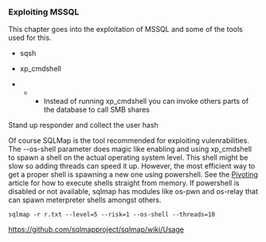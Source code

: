 ### Exploiting MSSQL

This chapter goes into the exploitation of MSSQL and some of the tools used for this.

* sqsh
* xp\_cmdshell

* * * Instead of running xp\_cmdshell you can invoke others parts of the database to call SMB shares

Stand up responder and collect the user hash



Of course SQLMap is the tool recommended for exploiting vulenrabilities. The --os-shell parameter does magic like enabling and using xp\_cmdshell to spawn a shell on the actual operating system level. This shell might be slow so adding threads can speed it up. However, the most efficient way to get a proper shell is spawning a new one using powershell. See the [Pivoting ](/pivoting.md)article for how to execute shells straight from memory. If powershell is disabled or not available, sqlmap has modules like os-pwn and os-relay that can spawn meterpreter shells amongst others. 

`sqlmap -r r.txt --level=5 --risk=1 --os-shell --threads=10`

 https://github.com/sqlmapproject/sqlmap/wiki/Usage



